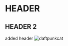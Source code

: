 # HEADER 
## HEADER 2 
added header
![daftpunkcat](https://octodex.github.com/images/daftpunktocat-guy.gif) 

